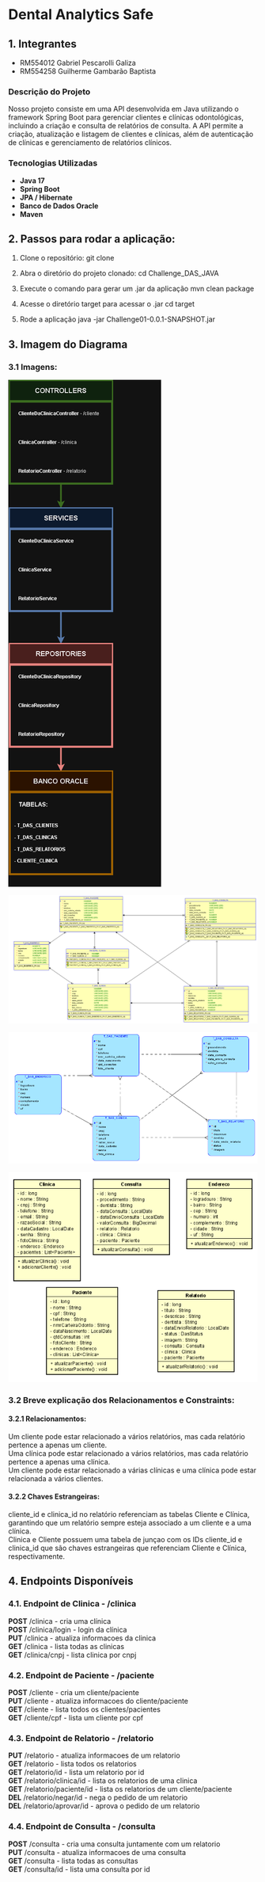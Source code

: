 
# Dental Analytics Safe

## 1. Integrantes 
- RM554012 Gabriel Pescarolli Galiza  
- RM554258 Guilherme Gambarão Baptista

### Descrição do Projeto
Nosso projeto consiste em uma API desenvolvida em Java utilizando o framework Spring Boot para gerenciar clientes e clínicas odontológicas, incluindo a criação e consulta de relatórios de consulta. A API permite a criação, atualização e listagem de clientes e clínicas, além de autenticação de clínicas e gerenciamento de relatórios clínicos.

### Tecnologias Utilizadas
- **Java 17**
- **Spring Boot**
- **JPA / Hibernate**
- **Banco de Dados Oracle**
- **Maven**

## 2. Passos para rodar a aplicação:
1. Clone o repositório:
git clone 

2. Abra o diretório do projeto clonado:
cd Challenge_DAS_JAVA

3. Execute o comando para gerar um .jar da aplicação
mvn clean package

4. Acesse o diretório target para acessar o .jar
cd target

5. Rode a aplicação
java -jar Challenge01-0.0.1-SNAPSHOT.jar 

## 3. Imagem do Diagrama

### 3.1 Imagens:

![Diagrama de Arquitetura Geral](./imagens/diagramaArquiteturaGeral.png)

![Diagrama Relacional](./imagens/diagramaRelacional.png)

![Diagrama Logico](./imagens/diagramaLogico.png)

![Diagrama de Classe](./imagens/diagramaDeClasses.PNG)

### 3.2 Breve explicação dos Relacionamentos e Constraints:

#### 3.2.1 Relacionamentos:  
Um cliente pode estar relacionado a vários relatórios, mas cada relatório pertence a apenas um cliente.  
Uma clínica pode estar relacionado a vários relatórios, mas cada relatório pertence a apenas uma clínica.  
Um cliente pode estar relacionado a várias clínicas e uma clínica pode estar relacionada a vários clientes.  

#### 3.2.2 Chaves Estrangeiras:  
cliente_id e clinica_id no relatório referenciam as tabelas Cliente e Clínica, garantindo que um relatório sempre esteja associado a um cliente e a uma clínica.  
Clinica e Cliente possuem uma tabela de junçao com os IDs cliente_id e clinica_id que são chaves estrangeiras que referenciam Cliente e Clínica, respectivamente.  

## 4. Endpoints Disponíveis

### 4.1. Endpoint de Clinica - /clinica
**POST** /clinica - cria uma clínica  
**POST** /clinica/login - login da clínica  
**PUT**  /clinica - atualiza informacoes da clinica  
**GET**  /clinica - lista todas as clinicas  
**GET**  /clinica/cnpj - lista clinica por cnpj

### 4.2. Endpoint de Paciente - /paciente
**POST** /cliente - cria um cliente/paciente  
**PUT** /cliente - atualiza informacoes do cliente/paciente  
**GET** /cliente - lista todos os clientes/pacientes  
**GET** /cliente/cpf - lista um cliente por cpf  

### 4.3. Endpoint de Relatorio - /relatorio
**PUT** /relatorio - atualiza informacoes de um relatorio  
**GET** /relatorio - lista todos os relatorios  
**GET** /relatorio/id - lista um relatorio por id  
**GET** /relatorio/clinica/id - lista os relatorios de uma clinica  
**GET** /relatorio/paciente/id - lista os relatorios de um cliente/paciente  
**DEL** /relatorio/negar/id - nega o pedido de um relatorio  
**DEL** /relatorio/aprovar/id - aprova o pedido de um relatorio  

### 4.4. Endpoint de Consulta - /consulta
**POST** /consulta - cria uma consulta juntamente com um relatorio  
**PUT** /consulta - atualiza informacoes de uma consulta  
**GET** /consulta - lista todas as consultas  
**GET** /consulta/id - lista uma consulta por id  